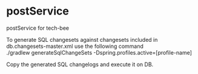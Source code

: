 # postService
postService for tech-bee

To generate SQL changesets against changesets included in db.changesets-master.xml use the following command  
./gradlew generateSqlChangeSets -Dspring.profiles.active=[profile-name]

Copy the generated SQL changelogs and execute it on DB.
